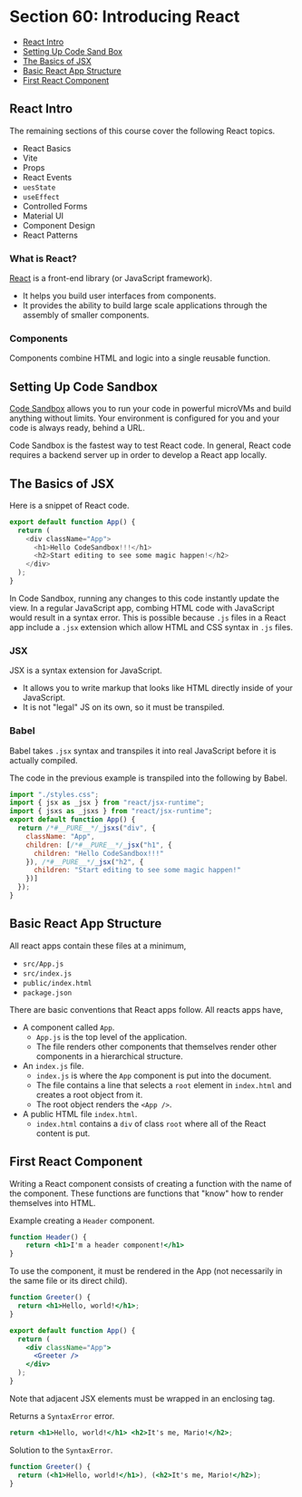 # Section 60: Introducing React

- [React Intro](#react-intro)
- [Setting Up Code Sand Box](#setting-up-code-sand-box)
- [The Basics of JSX](#the-basics-of-jsx)
- [Basic React App Structure](#basic-react-app-structure)
- [First React Component](#first-react-component)

## React Intro
The remaining sections of this course cover the following React topics.
- React Basics
- Vite
- Props
- React Events
- `uesState`
- `useEffect`
- Controlled Forms
- Material UI
- Component Design
- React Patterns

### What is React?
[React](https://react.dev/) is a front-end library (or JavaScript framework).
- It helps you build user interfaces from components.
- It provides the ability to build large scale applications through the assembly of smaller components.

### Components
Components combine HTML and logic into a single reusable function.

## Setting Up Code Sandbox
[Code Sandbox](https://codesandbox.io/) allows you to run your code in powerful microVMs and build anything without limits. Your environment is configured for you and your code is always ready, behind a URL.

Code Sandbox is the fastest way to test React code. In general, React code requires a backend server up in order to develop a React app locally.

## The Basics of JSX
Here is a snippet of React code.
```js
export default function App() {
  return (
    <div className="App">
      <h1>Hello CodeSandbox!!!</h1>
      <h2>Start editing to see some magic happen!</h2>
    </div>
  );
}
```

In Code Sandbox, running any changes to this code instantly update the view. In a regular JavaScript app, combing HTML code with JavaScript would result in a syntax error. This is possible because `.js` files in a React app include a `.jsx` extension which allow HTML and CSS syntax in `.js` files.

### JSX
JSX is a syntax extension for JavaScript.
- It allows you to write markup that looks like HTML directly inside of your JavaScript.
- It is not "legal" JS on its own, so it must be transpiled.

### Babel
Babel takes `.jsx` syntax and transpiles it into real JavaScript before it is actually compiled. 

The code in the previous example is transpiled into the following by Babel.
```js
import "./styles.css";
import { jsx as _jsx } from "react/jsx-runtime";
import { jsxs as _jsxs } from "react/jsx-runtime";
export default function App() {
  return /*#__PURE__*/_jsxs("div", {
    className: "App",
    children: [/*#__PURE__*/_jsx("h1", {
      children: "Hello CodeSandbox!!!"
    }), /*#__PURE__*/_jsx("h2", {
      children: "Start editing to see some magic happen!"
    })]
  });
}
```

## Basic React App Structure
All react apps contain these files at a minimum,
- `src/App.js`
- `src/index.js`
- `public/index.html`
- `package.json`

There are basic conventions that React apps follow. All reacts apps have,
- A component called `App`. 
  - `App.js` is the top level of the application.
  - The file renders other components that themselves render other components in a hierarchical structure.
- An `index.js` file.
  - `index.js` is where the `App` component is put into the document.
  - The file contains a line that selects a `root` element in `index.html` and creates a root object from it.
  - The root object renders the `<App />`.
- A public HTML file `index.html`.
  - `index.html` contains a `div` of class `root` where all of the React content is put.

## First React Component
Writing a React component consists of creating a function with the name of the component. These functions are functions that "know" how to render themselves into HTML.

Example creating a `Header` component.
```jsx
function Header() {
    return <h1>I'm a header component!</h1>
}
```

To use the component, it must be rendered in the App (not necessarily in the same file or its direct child).
```jsx
function Greeter() {
  return <h1>Hello, world!</h1>;
}

export default function App() {
  return (
    <div className="App">
      <Greeter />
    </div>
  );
}
```

Note that adjacent JSX elements must be wrapped in an enclosing tag.

Returns a `SyntaxError` error.
```jsx
return <h1>Hello, world!</h1> <h2>It's me, Mario!</h2>;
```

Solution to the `SyntaxError`.
```jsx
function Greeter() {
  return (<h1>Hello, world!</h1>), (<h2>It's me, Mario!</h2>);
}
```